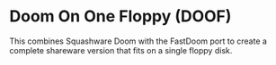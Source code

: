 # Doom On One Floppy (DOOF)

This combines Squashware Doom with the FastDoom port to create a complete
shareware version that fits on a single floppy disk.

